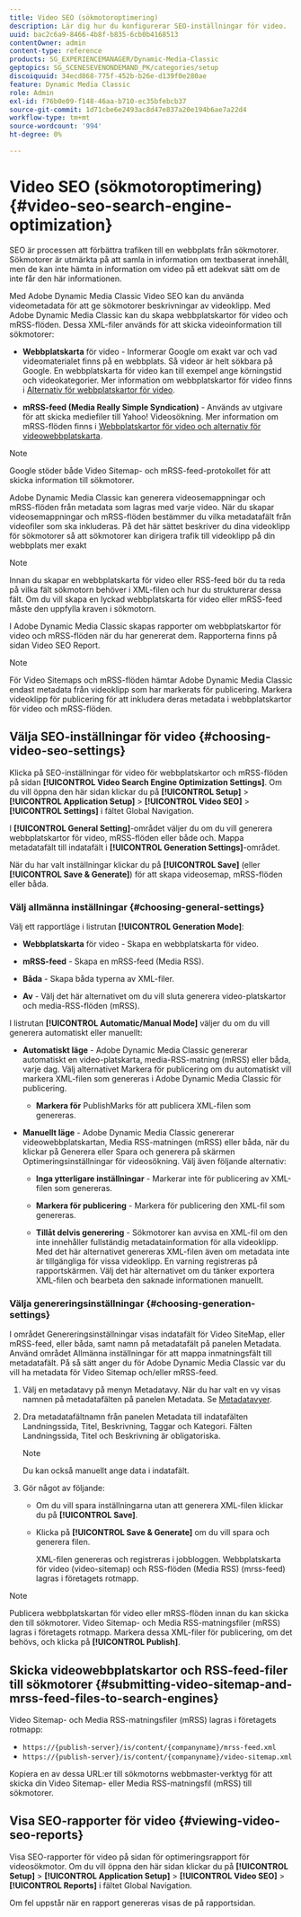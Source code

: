```yaml
---
title: Video SEO (sökmotoroptimering)
description: Lär dig hur du konfigurerar SEO-inställningar för video.
uuid: bac2c6a9-8466-4b8f-b835-6cb0b4168513
contentOwner: admin
content-type: reference
products: SG_EXPERIENCEMANAGER/Dynamic-Media-Classic
geptopics: SG_SCENESEVENONDEMAND_PK/categories/setup
discoiquuid: 34ecd868-775f-452b-b26e-d139f0e280ae
feature: Dynamic Media Classic
role: Admin
exl-id: f76b0e09-f148-46aa-b710-ec35bfebcb37
source-git-commit: 1d71cbe6e2493ac8d47e837a20e194b6ae7a22d4
workflow-type: tm+mt
source-wordcount: '994'
ht-degree: 0%

---
```


# Video SEO (sökmotoroptimering){#video-seo-search-engine-optimization}

SEO är processen att förbättra trafiken till en webbplats från sökmotorer. Sökmotorer är utmärkta på att samla in information om textbaserat innehåll, men de kan inte hämta in information om video på ett adekvat sätt om de inte får den här informationen.

Med Adobe Dynamic Media Classic Video SEO kan du använda videometadata för att ge sökmotorer beskrivningar av videoklipp. Med Adobe Dynamic Media Classic kan du skapa webbplatskartor för video och mRSS-flöden. Dessa XML-filer används för att skicka videoinformation till sökmotorer:

* **Webbplatskarta**  för video - Informerar Google om exakt var och vad videomaterialet finns på en webbplats. Så videor är helt sökbara på Google. En webbplatskarta för video kan till exempel ange körningstid och videokategorier. Mer information om webbplatskartor för video finns i [Alternativ för webbplatskartor för video](https://developers.google.com/search/docs/advanced/sitemaps/video-sitemaps?visit_id=637558394348624754-567115452&amp;rd=1).

* **mRSS-feed (Media Really Simple Syndication)**  - Används av utgivare för att skicka mediefiler till Yahoo! Videosökning. Mer information om mRSS-flöden finns i [Webbplatskartor för video och alternativ för videowebbplatskarta](https://developers.google.com/search/docs/advanced/sitemaps/video-sitemaps?visit_id=637558394348624754-567115452&amp;rd=1).

>[!NOTE]
>
>Google stöder både Video Sitemap- och mRSS-feed-protokollet för att skicka information till sökmotorer.

Adobe Dynamic Media Classic kan generera videosemappningar och mRSS-flöden från metadata som lagras med varje video. När du skapar videosemappningar och mRSS-flöden bestämmer du vilka metadatafält från videofiler som ska inkluderas. På det här sättet beskriver du dina videoklipp för sökmotorer så att sökmotorer kan dirigera trafik till videoklipp på din webbplats mer exakt

>[!NOTE]
>
>Innan du skapar en webbplatskarta för video eller RSS-feed bör du ta reda på vilka fält sökmotorn behöver i XML-filen och hur du strukturerar dessa fält. Om du vill skapa en lyckad webbplatskarta för video eller mRSS-feed måste den uppfylla kraven i sökmotorn.

I Adobe Dynamic Media Classic skapas rapporter om webbplatskartor för video och mRSS-flöden när du har genererat dem. Rapporterna finns på sidan Video SEO Report.

>[!NOTE]
>
>För Video Sitemaps och mRSS-flöden hämtar Adobe Dynamic Media Classic endast metadata från videoklipp som har markerats för publicering. Markera videoklipp för publicering för att inkludera deras metadata i webbplatskartor för video och mRSS-flöden.

## Välja SEO-inställningar för video {#choosing-video-seo-settings}

Klicka på SEO-inställningar för video för webbplatskartor och mRSS-flöden på sidan **[!UICONTROL Video Search Engine Optimization Settings]**. Om du vill öppna den här sidan klickar du på **[!UICONTROL Setup]** > **[!UICONTROL Application Setup]** > **[!UICONTROL Video SEO]** > **[!UICONTROL Settings]** i fältet Global Navigation.

I **[!UICONTROL General Setting]**-området väljer du om du vill generera webbplatskartor för video, mRSS-flöden eller både och. Mappa metadatafält till indatafält i **[!UICONTROL Generation Settings]**-området.

När du har valt inställningar klickar du på **[!UICONTROL Save]** (eller **[!UICONTROL Save & Generate]**) för att skapa videosemap, mRSS-flöden eller båda.

### Välj allmänna inställningar {#choosing-general-settings}

Välj ett rapportläge i listrutan **[!UICONTROL Generation Mode]**:

* **Webbplatskarta**  för video - Skapa en webbplatskarta för video.

* **mRSS-feed**  - Skapa en mRSS-feed (Media RSS).

* **Båda**  - Skapa båda typerna av XML-filer.

* **Av** - Välj det här alternativet om du vill sluta generera video-platskartor och media-RSS-flöden (mRSS).

I listrutan **[!UICONTROL Automatic/Manual Mode]** väljer du om du vill generera automatiskt eller manuellt:

* **Automatiskt läge**  - Adobe Dynamic Media Classic genererar automatiskt en video-platskarta, media-RSS-matning (mRSS) eller båda, varje dag. Välj alternativet Markera för publicering om du automatiskt vill markera XML-filen som genereras i Adobe Dynamic Media Classic för publicering.

   * **Markera för** PublishMarks för att publicera XML-filen som genereras.

* **Manuellt läge**  - Adobe Dynamic Media Classic genererar videowebbplatskartan, Media RSS-matningen (mRSS) eller båda, när du klickar på Generera eller Spara och generera på skärmen Optimeringsinställningar för videosökning. Välj även följande alternativ:

   * **Inga ytterligare inställningar**  - Markerar inte för publicering av XML-filen som genereras.

   * **Markera för publicering**  - Markera för publicering den XML-fil som genereras.

   * **Tillåt delvis generering**  - Sökmotorer kan avvisa en XML-fil om den inte innehåller fullständig metadatainformation för alla videoklipp. Med det här alternativet genereras XML-filen även om metadata inte är tillgängliga för vissa videoklipp. En varning registreras på rapportskärmen. Välj det här alternativet om du tänker exportera XML-filen och bearbeta den saknade informationen manuellt.

### Välja genereringsinställningar {#choosing-generation-settings}

I området Genereringsinställningar visas indatafält för Video SiteMap, eller mRSS-feed, eller båda, samt namn på metadatafält på panelen Metadata. Använd området Allmänna inställningar för att mappa inmatningsfält till metadatafält. På så sätt anger du för Adobe Dynamic Media Classic var du vill ha metadata för Video Sitemap och/eller mRSS-feed.

1. Välj en metadatavy på menyn Metadatavy. När du har valt en vy visas namnen på metadatafälten på panelen Metadata.
Se [Metadatavyer](application-setup.md#metadata_views).
1. Dra metadatafältnamn från panelen Metadata till indatafälten Landningssida, Titel, Beskrivning, Taggar och Kategori. Fälten Landningssida, Titel och Beskrivning är obligatoriska.

   >[!NOTE]
   >
   >Du kan också manuellt ange data i indatafält.

1. Gör något av följande:

   * Om du vill spara inställningarna utan att generera XML-filen klickar du på **[!UICONTROL Save]**.
   * Klicka på **[!UICONTROL Save & Generate]** om du vill spara och generera filen.

      XML-filen genereras och registreras i jobbloggen. Webbplatskarta för video (video-sitemap) och RSS-flöden (Media RSS) (mrss-feed) lagras i företagets rotmapp.

>[!NOTE]
>
>Publicera webbplatskartan för video eller mRSS-flöden innan du kan skicka den till sökmotorer. Video Sitemap- och Media RSS-matningsfiler (mRSS) lagras i företagets rotmapp. Markera dessa XML-filer för publicering, om det behövs, och klicka på **[!UICONTROL Publish]**.

## Skicka videowebbplatskartor och RSS-feed-filer till sökmotorer {#submitting-video-sitemap-and-mrss-feed-files-to-search-engines}

Video Sitemap- och Media RSS-matningsfiler (mRSS) lagras i företagets rotmapp:

* `https://{publish-server}/is/content/{companyname}/mrss-feed.xml`
* `https://{publish-server}/is/content/{companyname}/video-sitemap.xml`

Kopiera en av dessa URL:er till sökmotorns webbmaster-verktyg för att skicka din Video Sitemap- eller Media RSS-matningsfil (mRSS) till sökmotorer.

## Visa SEO-rapporter för video {#viewing-video-seo-reports}

Visa SEO-rapporter för video på sidan för optimeringsrapport för videosökmotor. Om du vill öppna den här sidan klickar du på **[!UICONTROL Setup]** > **[!UICONTROL Application Setup]** > **[!UICONTROL Video SEO]** > **[!UICONTROL Reports]** i fältet Global Navigation.

Om fel uppstår när en rapport genereras visas de på rapportsidan.
